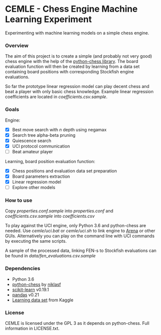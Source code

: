 # CEMLE - Chess Engine Machine Learning Experiment

Experimenting with machine learning models on a simple chess engine.

### Overview

The aim of this project is to create a simple (and probably not very
good) chess engine with the help of the [python-chess library](https://github.com/niklasf/python-chess). 
The board evaluation function will then be created by learning from a data set 
containing board positions with corresponding Stockfish engine evaluations.

So far the prototype linear regression model can play decent chess and beat a player with only basic chess knowledge.
Example linear regression coefficients are located in _coefficients.csv.sample_.

### Goals

Engine:
- [x] Best move search with _n_ depth using negamax
- [x] Search tree alpha-beta pruning
- [x] Quiescence search
- [x] UCI protocol communication
- [ ] Beat amateur player

Learning, board position evaluation function:
- [x] Chess positions and evaluation data set preparation
- [x] Board parameters extraction
- [x] Linear regression model
- [ ] Explore other models

### How to use

Copy _properties.conf.sample_ into _properties.conf_ and _coefficients.csv.sample_ into _coefficients.csv_

To play against the UCI engine, only Python 3.6 and python-chess are needed.
Use _cemle/uci.bat_ or _cemle/uci.sh_ to link engine to [Arena](http://www.playwitharena.com/) or other GUIs.
Alternatively you can play on the command line with UCI commands by executing the same scripts.

A sample of the processed data, linking FEN-s to Stockfish evaluations can be found in _data/fen_evaluations.csv.sample_

### Dependencies

* Python 3.6
* [python-chess](https://github.com/niklasf/python-chess) by [niklasf](https://github.com/niklasf)
* [scikit-learn](http://scikit-learn.org) v0.19.1
* [pandas](https://pandas.pydata.org/) v0.21
* [Learning data set](https://www.kaggle.com/c/finding-elo/data) from Kaggle

### License

CEMLE is licensed under the GPL 3 as it depends on python-chess. Full information in LICENSE.txt.

